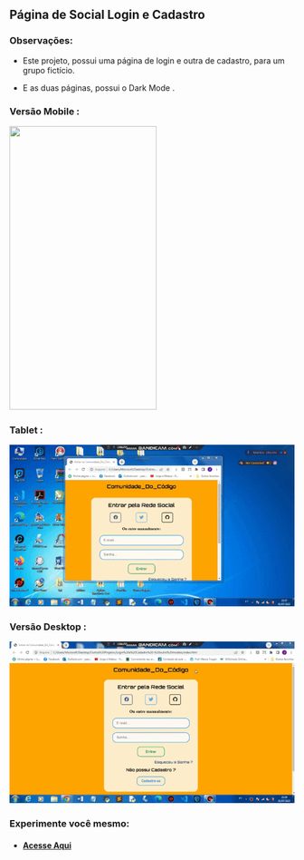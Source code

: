 ## Página de Social Login e Cadastro

### Observações:

* Este projeto, possui uma página de login e outra de cadastro, para um grupo fictício.

* E as duas páginas, possui o Dark Mode .

### Versão Mobile :

<img src="" height="500px" width="260px" />

### Tablet :

<img src="imagens/tablet.gif" />

### Versão Desktop :

<img src="imagens/desktop.gif" />

### Experimente você mesmo:

* #### <a href="https://joao3872.github.io/Social_Login_e_Cadastro/" target="_blank">Acesse Aqui</a>
